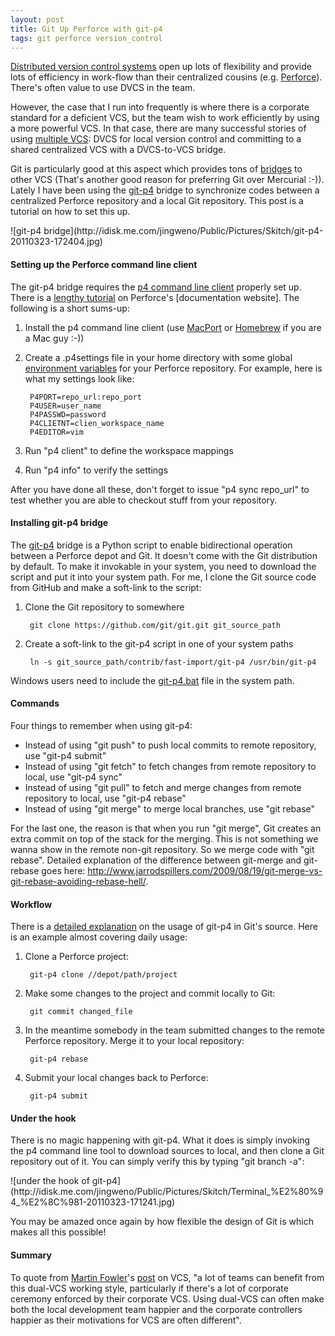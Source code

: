 ```yaml
---
layout: post
title: Git Up Perforce with git-p4
tags: git perforce version_control
---
```


[Distributed version control systems][11] open up lots of flexibility and provide lots of efficiency in work-flow than their centralized cousins (e.g. [Perforce][12]). There's often value to use DVCS in the team. 

However, the case that I run into frequently is where there is a corporate standard for a deficient VCS, but the team wish to work efficiently by using a more powerful VCS. In that case, there are many successful stories of using [multiple VCS][13]: DVCS for local version control and committing to a shared centralized VCS with a DVCS-to-VCS bridge. 

Git is particularly good at this aspect which provides tons of [bridges][1] to other VCS (That's another good reason for preferring Git over Mercurial :-)). Lately I have been using the [git-p4][2] bridge to synchronize codes between a centralized Perforce repository and a local Git repository. This post is a tutorial on how to set this up.

<div class="center" markdown="1">	
	![git-p4 bridge](http://idisk.me.com/jingweno/Public/Pictures/Skitch/git-p4-20110323-172404.jpg)
</div>

#### Setting up the Perforce command line client

The git-p4 bridge requires the [p4 command line client][3] properly set up. There is a [lengthy tutorial][14] on Perforce's [documentation website]. The following is a short sums-up:

1. Install the p4 command line client (use [MacPort][5] or [Homebrew][6] if you are a Mac guy :-))
2. Create a .p4settings file in your home directory with some global [environment variables][7] for your Perforce repository. For example, here is what my settings look like:

		P4PORT=repo_url:repo_port
		P4USER=user_name
		P4PASSWD=password
		P4CLIETNT=clien_workspace_name
		P4EDITOR=vim

3. Run "p4 client" to define the workspace mappings
4. Run "p4 info" to verify the settings

After you have done all these, don't forget to issue "p4 sync repo_url" to test whether you are able to checkout stuff from your repository.

#### Installing git-p4 bridge

The [git-p4][8] bridge is a Python script to enable bidirectional operation between a Perforce depot and Git. It doesn't come with the Git distribution by default. To make it invokable in your system, you need to download the script and put it into your system path. For me, I clone the Git source code from GitHub and make a soft-link to the script:

1. Clone the Git repository to somewhere 

		git clone https://github.com/git/git.git git_source_path

2. Create a soft-link to the git-p4 script in one of your system paths

		ln -s git_source_path/contrib/fast-import/git-p4 /usr/bin/git-p4 

Windows users need to include the [git-p4.bat][10] file in the system path.

#### Commands

Four things to remember when using git-p4: 

* Instead of using "git push" to push local commits to remote repository, use "git-p4 submit"
* Instead of using "git fetch" to fetch changes from remote repository to local, use "git-p4 sync"
* Instead of using "git pull" to fetch and merge changes from remote repository to local, use "git-p4 rebase"
* Instead of using "git merge" to merge local branches, use "git rebase"

For the last one, the reason is that when you run "git merge", Git creates an extra commit on top of the stack for the merging. This is not something we wanna show in the remote non-git repository. So we merge code with "git rebase". Detailed explanation of the difference between git-merge and git-rebase goes here: <http://www.jarrodspillers.com/2009/08/19/git-merge-vs-git-rebase-avoiding-rebase-hell/>. 

#### Workflow

There is a [detailed explanation][9] on the usage of git-p4 in Git's source. Here is an example almost covering daily usage:

1. Clone a Perforce project:

		git-p4 clone //depot/path/project

2. Make some changes to the project and commit locally to Git:

		git commit changed_file

3. In the meantime somebody in the team submitted changes to the remote Perforce repository. Merge it to your local repository:

		git-p4 rebase

4. Submit your local changes back to Perforce:

		git-p4 submit

#### Under the hook

There is no magic happening with git-p4. What it does is simply invoking the p4 command line tool to download sources to local, and then clone a Git repository out of it. You can simply verify this by typing "git branch -a":

<div class="center" markdown="1">	
	![under the hook of git-p4](http://idisk.me.com/jingweno/Public/Pictures/Skitch/Terminal_%E2%80%94_%E2%8C%981-20110323-171241.jpg)
</div>

You may be amazed once again by how flexible the design of Git is which makes all this possible! 

#### Summary

To quote from [Martin Fowler][16]'s [post][15] on VCS, "a lot of teams can benefit from this dual-VCS working style, particularly if there's a lot of corporate ceremony enforced by their corporate VCS. Using dual-VCS can often make both the local development team happier and the corporate controllers happier as their motivations for VCS are often different".

[1]: https://github.com/git/git/tree/master/contrib
[2]: https://github.com/git/git/blob/master/contrib/fast-import/git-p4
[3]: http://www.perforce.com/perforce/products/p4.html
[4]: http://www.perforce.com/perforce/doc.current/manuals/p4guide/02_config.html
[5]: http://www.macports.org/
[6]: http://mxcl.github.com/homebrew/
[7]: http://www.perforce.com/perforce/doc.current/manuals/cmdref/_env.html#1045283
[8]: https://github.com/git/git/tree/master/contrib/fast-import
[9]: https://github.com/git/git/blob/master/contrib/fast-import/git-p4.txt
[10]: https://github.com/git/git/blob/master/contrib/fast-import/git-p4.bat
[11]: http://en.wikipedia.org/wiki/Distributed_revision_control
[12]: http://www.perforce.com/
[13]: http://martinfowler.com/bliki/VersionControlTools.html
[14]: http://www.perforce.com/perforce/doc.current/manuals/p4guide/02_config.html
[15]: http://martinfowler.com/bliki/VersionControlTools.html
[16]: http://martinfowler.com